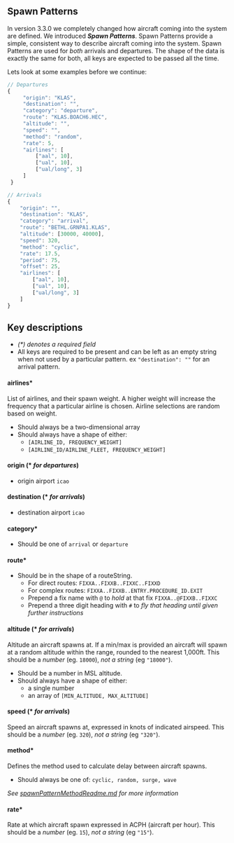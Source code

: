 ## Spawn Patterns
In version 3.3.0 we completely changed how aircraft coming into the system are defined.  We introduced ***Spawn Patterns***.  Spawn Patterns provide a simple, consistent way to describe aircraft coming into the system.  Spawn Patterns are used for _both_ arrivals and departures.  The shape of the data is exactly the same for both, all keys are expected to be passed all the time.  

Lets look at some examples before we continue:
```javascript
// Departures
{
     "origin": "KLAS",
     "destination": "",
     "category": "departure",
     "route": "KLAS.BOACH6.HEC",
     "altitude": "",
     "speed": "",
     "method": "random",
     "rate": 5,
     "airlines": [
         ["aal", 10],
         ["ual", 10],
         ["ual/long", 3]
     ]
 }

// Arrivals
{
    "origin": "",
    "destination": "KLAS",
    "category": "arrival",
    "route": "BETHL.GRNPA1.KLAS",
    "altitude": [30000, 40000],
    "speed": 320,
    "method": "cyclic",
    "rate": 17.5,
    "period": 75,
    "offset": 25,
    "airlines": [
        ["aal", 10],
        ["ual", 10],
        ["ual/long", 3]
    ]
}
```
## Key descriptions
* _(*) denotes a required field_
* All keys are required to be present and can be left as an empty string when not used by a particular pattern. ex `"destination": ""` for an arrival pattern.

#### airlines*
List of airlines, and their spawn weight. A higher weight will increase the frequency that a particular airline is chosen. Airline selections are random based on weight.
* Should always be a two-dimensional array
* Should always have a shape of either:
  - `[AIRLINE_ID, FREQUENCY_WEIGHT]`
  - `[AIRLINE_ID/AIRLINE_FLEET, FREQUENCY_WEIGHT]`

#### origin (* _for departures_)
  * origin airport `icao`

#### destination (* _for arrivals_)
* destination airport `icao`

#### category*
* Should be one of `arrival` or `departure`

#### route*
* Should be in the shape of a routeString.
  - For direct routes: `FIXXA..FIXXB..FIXXC..FIXXD`
  - For complex routes: `FIXXA..FIXXB..ENTRY.PROCEDURE_ID.EXIT`
  - Prepend a fix name with `@` to _hold_ at that fix `FIXXA..@FIXXB..FIXXC`
  - Prepend a three digit heading with `#` to _fly that heading until given further instructions_

#### altitude (* _for arrivals_)
Altitude an aircraft spawns at. If a min/max is provided an aircraft will spawn at a random altitude within the range, rounded to the nearest 1,000ft. This should be a _number_ (eg. `18000`), _not a string_ (eg `"18000"`).

* Should be a number in MSL altitude.
* Should always have a shape of either:
  - a single number
  - an array of `[MIN_ALTITUDE, MAX_ALTITUDE]`

#### speed (* _for arrivals_)
Speed an aircraft spawns at, expressed in knots of indicated airspeed. This should be a _number_ (eg. `320`), _not a string_ (eg `"320"`).

#### method*
Defines the method used to calculate delay between aircraft spawns.

* Should always be one of: `cyclic, random, surge, wave`

*See [spawnPatternMethodReadme.md](documentation/spawnPatternMethodReadme.md) for more information*

#### rate*
Rate at which aircraft spawn expressed in ACPH (aircraft per hour). This should be a _number_ (eg. `15`), _not a string_ (eg `"15"`).
